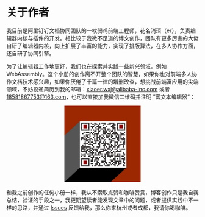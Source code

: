 # 关于作者

我目前是阿里钉钉文档协同团队的一枚弱鸡前端工程师，花名消珥（er），负责编辑器内核与插件的开发。相比较于我微不足道的博文创作，团队有更多厉害的大佬自研了编辑器内核，向上扩展了丰富的能力，实现了排版算法，在多人协作方面，还自研了协同引擎。

为了让编辑器工作地更好，我们也在探索并实践一些新兴领域，例如 WebAssembly。这个小册的创作离不开整个团队的智慧，如果你也对前端多人协作文档技术感兴趣，如果你厌倦了千篇一律的增删改查，想挑战前端富应用的尖端领域，不妨投递简历到我的邮箱：xiaoer.wxj@alibaba-inc.com 或者 18581867753@163.com，也可以直接加我微信二维码并注明 ”富文本编辑器“：

<p align="center">
  <img src="./statics/wechat.jpg" width="200"/>
</p>


和我之前创作的任何小册一样，我从不索取点赞和咖啡赞赏，博客创作只是我自我总结，验证的手段之一，我更期望读者能发现文章中的问题，或者提供实践中不一样的思路，并通过 [Issues](https://github.com/yoyoyohamapi/book-slate-editor-design/issues) 反馈给我，那么你来杭州或者成都，我请你喝咖啡。